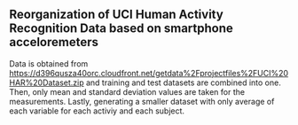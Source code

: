 ## Reorganization of UCI Human Activity Recognition Data based on smartphone acceloremeters
Data is obtained from https://d396qusza40orc.cloudfront.net/getdata%2Fprojectfiles%2FUCI%20HAR%20Dataset.zip 
and training and test datasets are combined into one. Then, only mean and standard deviation values are taken for the measurements. Lastly, generating a smaller dataset with only average of each variable for each activiy and each subject. 
